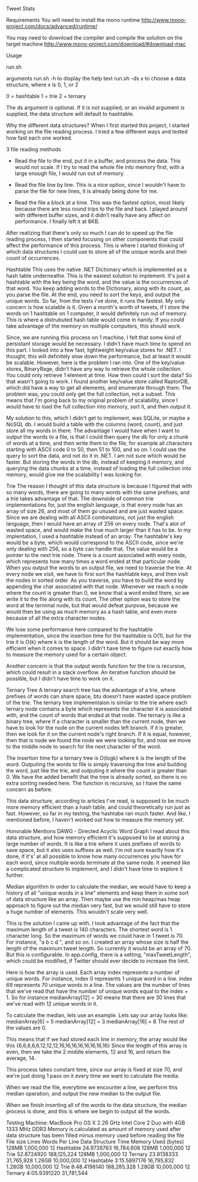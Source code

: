 Tweet Stats

Requirements
You will need to install the mono runtime 
http://www.mono-project.com/docs/advanced/runtime/

You may need to download the compiler and compile the solution on the target machine
http://www.mono-project.com/download/#download-mac

Usage

run.sh

arguments
run.sh -h     to display the help text
run.sh -ds x  to choose a data structure, where x is 0, 1, or 2

0 = hashtable
1 = trie
2 = ternary

The ds argument is optional. If it is not supplied, or an invalid argument is supplied, the data structure will default to hashtable.


Why the different data structures?
When I first started this project, I started working on the file reading process. I tried a few different ways and tested how fast each one worked. 

3 file reading methods
- Read the file to the end, put it in a buffer, and process the data.  This would not scale.  If I try to read the whole file into memory first, with a large enough file, I would run out of memory.

- Read the file line by line. This is a nice option, since I wouldn't have to parse the file for new lines, it is already being
done for me.

- Read the file a block at a time. This was the fastest option, most likely because there are less round trips to the file and back. I played around with different buffer sizes, and it didn't really have any affect on performance.  I finally left it at 8KB.

After realizing that there's only so much I can do to speed up the file reading process, I then started focusing on other components that could affect the performance of this process.  This is where I started thinking of which data structures I 
could use to store all of the unique words and their count of occurrences. 

Hashtable
This uses the native .NET Dictionary which is implemented as a hash table underneathe.  This is the easiest solution to implement. It's just a hashtable with the key being the word, and the value is the occurrences of that word. You keep adding words to the Dictionary, along with its count, as you parse the file. At the end, you need to sort the keys, and output the unique words. So far, from the tests i've done, it runs the fastest. My only concern is how scalable is it. Given a month's worth of tweets, if I store the words on 1 hashtable on 1 computer, it would definitely run out of memory. This is where a distrubuted hash table would come in handy. If you could take advantage of the memory on multiple computers, this should work.

Since, we are running this process on 1 machine, I felt that some kind of persistant storage would be necessary.  I didn't have much time to spend on this part. I looked into a few fast, lightweight key/value stores for .NET. I thought, this will definitely slow down the performance, but at least it would be scalable. However, here is the problem I ran into. One of the key/value stores, BinaryRage, didn't have any way to retrieve the whole collection. You could only retrieve 1 element at time.
How then could I sort the data?  So that wasn't going to work.  I found another key/value store called RaptorDB, which did have
a way to get all elements, and enumerate through them. The problem was, you could only get the full collection, not a subset. This means that I'm going back to my original problem of scalability, since I would have to load the full collection into memory, sort it, and then output it. 

My solution to this, which I didn't get to implement, was SQLite, or maybe a NoSQL db. I would build a table with the columns (word, count), and just store all my words in there.  The advantage I would have when I want to output the words to a file, is that I could then query the db for only a chunk of words at a time, and then write them to the file, for example all characters starting with ASCII code 0 to 50, then 51 to 100, and so on.  I could use the query to sort the data, and not do it in .NET.  I am not sure which would be faster.  But storing the words in the db, instead of keeping it memory, and querying the data chunks at a time, instead of loading the full collection into memory, would give me the scalability I was looking for.


Trie
The reason I thought of this data structure is because I figured that with so many words, there are going to many words with the same prefixes, and a trie takes advantage of that.  The downside of common trie implementations for, just the english language, is that every node has an array of size 26, and most of them go unused and are just wasted space. Since we are dealing with all ASCII combinations, not just the english language, then I would have an array of 256 on every node. That's alot of wasted space, and would make the true much larger than it has to be. In my implentation, I used a hashtable instead of an array.  The hashtable's key would be a byte, which would correspond to the ASCII code, since we're only dealing with 256, so a byte can handle that.  The value would be a pointer to the next trie node.  There is a count associated with every node, which represents how many times a word ended at that particular node. When you output the words to an output file, we need to traverse the trie. At every node we visit, we have to first sort the hashtable keys, and then visit the nodes in sorted order.
As you traverse, you have to build the word by appending the char associated with that node. Whenever we reach a node where the count is greater than 0, we know that a word ended there, so we write it to the file along with its count. The other option was to store the word at the terminal node, but that would defeat purpose, because we would then be using as much memory as a hash table, and even more because of all the extra character nodes.

We lose some performance here compared to the hashtable implementation, since the insertion time for the hashtable is O(1), but for the trie it is O(k) where k is the length of the word. But it should be way more efficient when it comes to space.
I didn't have time to figure out exactly how to measure the memory used for a certain object.

Another concern is that the output words function for the trie is recursive, which could result in a stack overflow. An iterative function should be possible, but I didn't have time to work on it.

Ternary Tree
A ternary search tree has the advantage of a trie, where prefixes of words can share space, btu doesn't have wasted space problem of the trie. The ternary tree implementaion is similar to the trie where each ternary node contains a byte which represents the character it is associated with, and the count of words that ended at that node. The ternary is like a binary tree, where if a character is smaller than the current node, then we have to look for the node on the current nodes left branch. If it is greater, then we look for it on the current node's right branch.  If it is equal, however, then that is node we found the node we were looking for, and now we move to the middle node to search for the next character of the word.

The insertion time for a ternary tree is O(logk) where k is the length of the word.  Outputing the words to file is simply traversing the tree and building the word, just like the trie, and outputing it where the count is greater than 0.  We have the added benefit that the tree is already sorted, so there is no extra sorting needed here.  The function is recursive, so I have the same concern as before. 

This data structure, according to articles I've read, is supposed to be much more memory efficient than a hash table, and could theoretically run just as fast.  However, so far in my testing, the hashtabe ran much faster. And like, I mentioned before, I haven't worked out how to measure the memory yet.

Honorable Mentions 
DAWG - Directed Acyclic Word Graph
I read about this data structure, and how memory efficient it's supposed to be at storing a large number of words. It is like a trie where it uses prefixes of words to save space, but it also uses suffixes as well.  I'm not sure exactly how it's done, if it's' at all possible to know how many occurrences you have for each word, since multiple words terminate at the same node.
It seemed like a complicated structure to implement, and I didn't have time to explore it further.


Median algorithm
In order to calculate the median, we would have to keep a history of all "unique words in a line" elements and keep them in some sort of data structure like an array. Then maybe use the min heap/max heap approach to figure out the median very fast, but we would still have to store a huge number of elements. This wouldn't scale very well. 

This is the solution I came up with.
I took advantage of the fact that the maximum length of a tweet is 140 characters.  The shortest word is 1 character long.
So the maximum of words we could have in 1 tweet is 70.  For instance, "a b c d ", and so on.
I created an array whose size is half the length of the maximum tweet length.  So currently it would be an array of 70.
But this is configurable.  In app.config, there is a setting, "maxTweetLength", which could be modified, if Twitter should ever decide to increase the limit.

Here is how the array is used. Each array index represents a number of unique words. For instance, index 0 represents 1 unique word in a line. index 69 represents 70 unique words in a line.  The values are the number of lines that we've read that have the number of unique words equal to the index + 1. So for instance medianArray[12] = 30 means that there are 30 lines that we've read with 12 unique words in it. 

To calculate the median, lets use an example.  Lets say our array looks like:
medianArray[6] = 5
medianArray[12] = 3
medianArray[16] = 8
The rest of the values are 0.

This means that if we had stored each line in memory, the array would like this
{6,6,6,6,6,12,12,12,16,16,16,16,16,16,16,16}
Since the length of this array is even, then we take the 2 middle elements, 12 and 16, and return the average, 14.

This process takes constant time, since our array is fixed at size 70, and we're just doing 1 pass on it every time we
want to calculate the media.

When we read the file, everytime we encounter a line, we perform this median operation, and output the new median to the output file.

When we finish inserting all of the words to the data structure, the median process is done, and this is where we begin to output all the words.


Testing
Machine: MacBook Pro OS X 2.26 GHz Intel Core 2 Duo with 4GB 1333 MHz DDR3
Memory is calculated as amount of memory used after data structure has been filled minus memory used before reading the file 
File size         Lines      Words Per Line    Data Structure         Time         Memory Used (bytes)
128MB           1,000,000       12               Hashtable          24.9739763        16,784,608
128MB           1,000,000       12               Trie               52.8724920       188,125,224
128MB           1,000,000       12               Ternary            23.9138333        31,765,928
1.28GB         10,000,000       12               Hashtable        3:15.5897176        16,795,832
1.28GB         10,000,000       12               Trie             8:48.4196140       188,285,328
1.28GB         10,000,000       12               Ternary          4:05.9391220        31,781,544
